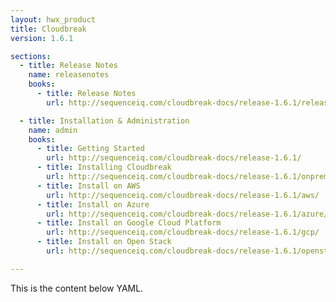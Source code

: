 ```yaml
---
layout: hwx_product
title: Cloudbreak
version: 1.6.1

sections:
  - title: Release Notes
    name: releasenotes
    books:
      - title: Release Notes
        url: http://sequenceiq.com/cloudbreak-docs/release-1.6.1/releasenotes/

  - title: Installation & Administration
    name: admin
    books:
      - title: Getting Started
        url: http://sequenceiq.com/cloudbreak-docs/release-1.6.1/
      - title: Installing Cloudbreak
        url: http://sequenceiq.com/cloudbreak-docs/release-1.6.1/onprem/
      - title: Install on AWS
        url: http://sequenceiq.com/cloudbreak-docs/release-1.6.1/aws/
      - title: Install on Azure
        url: http://sequenceiq.com/cloudbreak-docs/release-1.6.1/azure/
      - title: Install on Google Cloud Platform
        url: http://sequenceiq.com/cloudbreak-docs/release-1.6.1/gcp/
      - title: Install on Open Stack
        url: http://sequenceiq.com/cloudbreak-docs/release-1.6.1/openstack/

---
```


This is the content below YAML.
